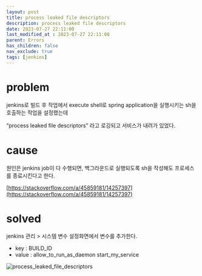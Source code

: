 ```yaml
---
layout: post
title: process leaked file descriptors
description: process leaked file descriptors
date: 2023-07-27 22:11:00
last_modified_at : 2023-07-27 22:11:00
parent: Errors
has_children: false
nav_exclude: true
tags: [jenkins]
---
```


# problem

jenkins로 빌드 후 작업에서 execute shell로 spring application을 실행시키는 sh을 호출하는 작업을 설정했는데

“process leaked file descriptors” 라고 로깅되고 서비스가 내려가 있었다.

# cause

원인은 jenkins job이 다 수행되면, 백그라운드로 실행되도록 sh을 작성해도 프로세스를 종료시킨다고 한다.

[https://stackoverflow.com/a/45859181/14257397](https://stackoverflow.com/a/45859181/14257397) 

# solved

jenkins 관리 > 시스템 변수 설정화면에서 변수를 추가한다.

- key : BUILD_ID
- value : allow_to_run_as_daemon start_my_service

![process_leaked_file_descriptors](../img/process_leaked_file_descriptors.png)